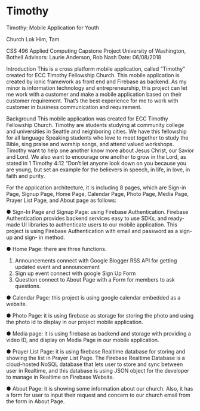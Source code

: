 # Timothy

Timothy: Mobile Application for Youth

Church
Lok Him, Tam

CSS 496 Applied Computing Capstone Project
University of Washington, Bothell
Advisors: Laurie Anderson, Rob Nash
Date: 06/08/2018

Introduction
This is a cross platform mobile application, called “Timothy” created for ECC Timothy
Fellowship Church. This mobile application is created by ionic framework as front end and
Firebase as backend.
As my minor is information technology and entrepreneurship, this project can let me
work with a customer and make a mobile application based on their customer requirement.
That’s the best experience for me to work with customer in business communication and
requirement.

Background
This mobile application was created for ECC Timothy Fellowship Church. Timothy are
students studying at community college and universities in Seattle and neighboring cities. We
have this fellowship for all language Speaking students who love to meet together to study the
Bible, sing praise and worship songs, and attend valued workshops. Timothy want to help one
another know more about Jesus Christ, our Savior and Lord. We also want to encourage one
another to grow in the Lord, as stated in 1 Timothy 4:12 “Don’t let anyone look down on you
because you are young, but set an example for the believers in speech, in life, in love, in faith
and purity.

For the application architecture, it is including 8 pages, which are Sign-in Page, Signup
Page, Home Page, Calendar Page, Photo Page, Media Page, Prayer List Page, and About page as
follows:

● Sign-In Page and Signup Page: using Firebase Authentication. Firebase
Authentication provides backend services easy to use SDKs, and ready-made UI
libraries to authenticate users to our mobile application. This project is using
Firebase Authentication with email and password as a sign-up and sign- in
method.

● Home Page: there are three functions.
1. Announcements connect with Google Blogger RSS API for getting
updated event and announcement
2. Sign up event connect with google Sign Up Form
3. Question connect to About Page with a Form for members to ask
questions.

● Calendar Page: this project is using google calendar embedded as a website.

● Photo Page: it is using firebase as storage for storing the photo and using the
photo id to display in our project mobile application.

● Media page: it is using firebase as backend and storage with providing a video
ID, and display on Media Page in our mobile application.

● Prayer List Page: it is using firebase Realtime database for storing and showing
the list in Prayer List Page. The Firebase Realtime Database is a cloud-hosted
NoSQL database that lets user to store and sync between user in Realtime, and
this database is using JSON object for the developer to manage in Realtime on
Firebase Website.

● About Page: it is showing some information about our church. Also, it has a form
for user to input their request and concern to our church email from the form in
About Page.

